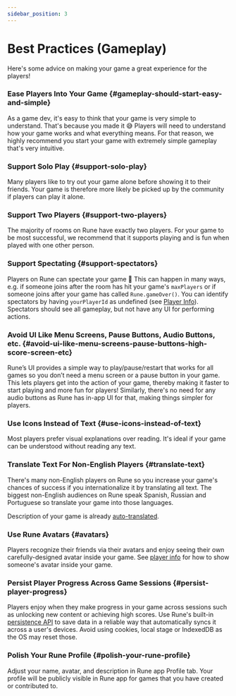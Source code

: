 ```yaml
---
sidebar_position: 3
---
```


# Best Practices (Gameplay)

Here's some advice on making your game a great experience for the players!

### Ease Players Into Your Game {#gameplay-should-start-easy-and-simple}

As a game dev, it's easy to think that your game is very simple to understand. That's because you made it 😅 Players will need to understand how your game works and what everything means. For that reason, we highly recommend you start your game with extremely simple gameplay that's very intuitive.

### Support Solo Play {#support-solo-play}

Many players like to try out your game alone before showing it to their friends. Your game is therefore more likely be picked up by the community if players can play it alone.

### Support Two Players {#support-two-players}

The majority of rooms on Rune have exactly two players. For your game to be most successful, we recommend that it supports playing and is fun when played with one other person.

### Support Spectating {#support-spectators}

Players on Rune can spectate your game 👀 This can happen in many ways, e.g. if someone joins after the room has hit your game's `maxPlayers` or if someone joins after your game has called `Rune.gameOver()`. You can identify spectators by having `yourPlayerId` as undefined (see [Player Info](../how-it-works/player-info.md)). Spectators should see all gameplay, but not have any UI for performing actions.

### Avoid UI Like Menu Screens, Pause Buttons, Audio Buttons, etc. {#avoid-ui-like-menu-screens-pause-buttons-high-score-screen-etc}

Rune’s UI provides a simple way to play/pause/restart that works for all games so you don’t need a menu screen or a pause button in your game. This lets players get into the action of your game, thereby making it faster to start playing and more fun for players! Similarly, there's no need for any audio buttons as Rune has in-app UI for that, making things simpler for players.

### Use Icons Instead of Text {#use-icons-instead-of-text}

Most players prefer visual explanations over reading. It's ideal if your game can be understood without reading any text.

### Translate Text For Non-English Players {#translate-text}

There's many non-English players on Rune so you increase your game's chances of success if you internationalize it by translating all text. The biggest non-English audiences on Rune speak Spanish, Russian and Portuguese so translate your game into those languages.

Description of your game is already [auto-translated](../publishing/game-info#game-title-and-description).

### Use Rune Avatars {#avatars}

Players recognize their friends via their avatars and enjoy seeing their own carefully-designed avatar inside your game. See [player info](../how-it-works/player-info.md#avatars) for how to show someone's avatar inside your game.

### Persist Player Progress Across Game Sessions {#persist-player-progress}

Players enjoy when they make progress in your game across sessions such as unlocking new content or achieving high scores. Use Rune's built-in [persistence API](../advanced/persisted-data.md) to save data in a reliable way that automatically syncs it across a user's devices. Avoid using cookies, local stage or IndexedDB as the OS may reset those.

### Polish Your Rune Profile {#polish-your-rune-profile}

Adjust your name, avatar, and description in Rune app Profile tab. Your profile will be publicly visible in Rune app for games that you have created or contributed to.
